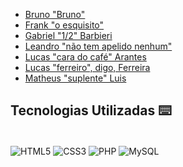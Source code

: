 - [Bruno "Bruno"](https://github.com/Brubzie)
- [Frank "o esquisito"](https://github.com/frqnk)
- [Gabriel "1/2" Barbieri](https://github.com/ERB-800)
- [Leandro "não tem apelido nenhum"](https://github.com/LeandroAlves1987)
- [Lucas "cara do café" Arantes](https://github.com/Arantees)
- [Lucas "ferreiro", digo, Ferreira](https://github.com/LucasFerreira514)
- [Matheus "suplente" Luis](https://github.com/matheusldsguedes)

## Tecnologias Utilizadas ⌨️

<div style="display: inline_block"><br clear="all">
  <img align="center" alt="HTML5" src="https://img.shields.io/badge/HTML5-E34F26?style=for-the-badge&logo=html5&logoColor=white" />
  <img align="center" alt="CSS3" src="https://img.shields.io/badge/CSS3-1572B6?style=for-the-badge&logo=css3&logoColor=white" />
  <img align="center" alt="PHP" src="https://img.shields.io/badge/PHP-777BB4?style=for-the-badge&logo=php&logoColor=white" />
  <img align="center" alt="MySQL" src="https://img.shields.io/badge/MySQL-00000F?style=for-the-badge&logo=mysql&logoColor=white" />
</div>
